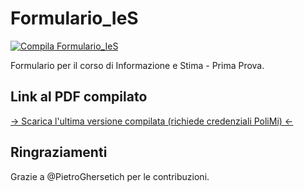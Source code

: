 # Formulario_IeS

[![Compila Formulario_IeS](https://github.com/oznoelr/Formulario_IeS/actions/workflows/main_workflow.yml/badge.svg)](https://github.com/oznoelr/Formulario_IeS/actions/workflows/main_workflow.yml)

Formulario per il corso di Informazione e Stima - Prima Prova.

## Link al PDF compilato

[-> Scarica l'ultima versione compilata (richiede credenziali PoliMi) <-](https://polimi365-my.sharepoint.com/:b:/g/personal/10797603_polimi_it/ERZSYXlLqw1CjWmbK1GTY88B4W0IKTsufBXkXefS_5C2MQ)

## Ringraziamenti

Grazie a @PietroGhersetich per le contribuzioni.
